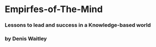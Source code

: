 # Empirfes-of-The-Mind
### Lessons to lead and success in a Knowledge-based world
### by Denis Waitley
